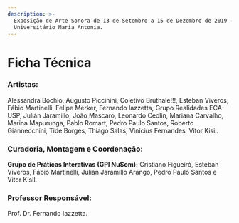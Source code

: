 ```yaml
---
description: >-
  Exposição de Arte Sonora de 13 de Setembro a 15 de Dezembro de 2019 - Centro
  Universitário Maria Antonia.
---
```


# Ficha Técnica

### **Artistas:**

Alessandra Bochio, Augusto Piccinini, Coletivo Bruthale!!!, Esteban Viveros, Fábio Martinelli, Felipe Merker, Fernando Iazzetta, Grupo Realidades ECA-USP, Julián Jaramillo, João Mascaro, Leonardo Ceolin, Mariana Carvalho, Marina Mapurunga, Pablo Romart, Pedro Paulo Santos, Roberto Giannecchini, Tide Borges, Thiago Salas, Vinícius Fernandes, Vitor Kisil.

### Curadoria, Montagem e Coordenação:

**Grupo de Práticas Interativas \(GPI NuSom\):** Cristiano Figueiró, Esteban Viveros, Fábio Martinelli, Julián Jaramillo Arango, Pedro Paulo Santos e Vitor Kisil.

### Professor Responsável:

Prof. Dr. Fernando Iazzetta.

